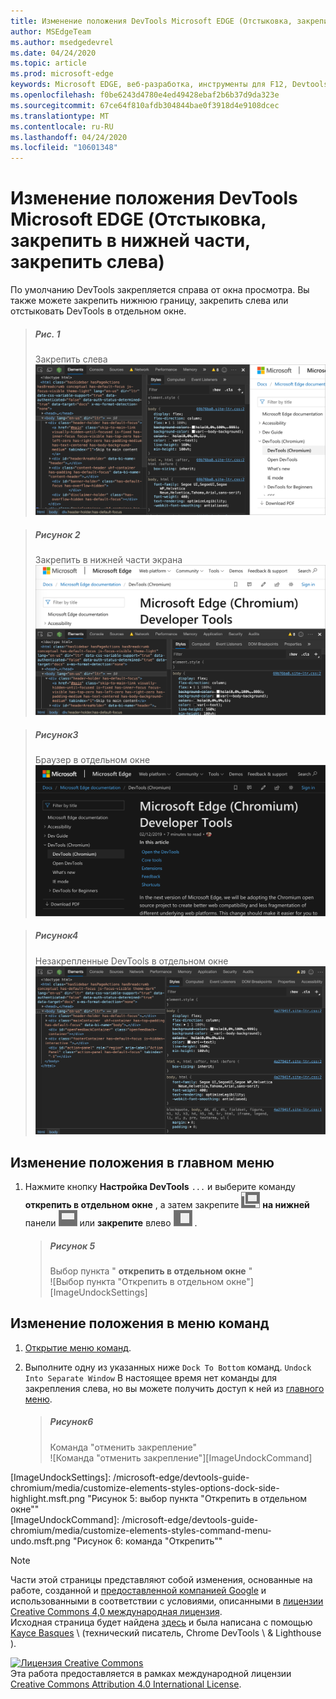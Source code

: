 ```yaml
---
title: Изменение положения DevTools Microsoft EDGE (Отстыковка, закрепить в нижней части, закрепить слева)
author: MSEdgeTeam
ms.author: msedgedevrel
ms.date: 04/24/2020
ms.topic: article
ms.prod: microsoft-edge
keywords: Microsoft EDGE, веб-разработка, инструменты для F12, Devtools
ms.openlocfilehash: f0be6243d4780e4ed49428ebaf2b6b37d9da323e
ms.sourcegitcommit: 67ce64f810afdb304844bae0f3918d4e9108dcec
ms.translationtype: MT
ms.contentlocale: ru-RU
ms.lasthandoff: 04/24/2020
ms.locfileid: "10601348"
---
```

<!-- Copyright Kayce Basques 

   Licensed under the Apache License, Version 2.0 (the "License");
   you may not use this file except in compliance with the License.
   You may obtain a copy of the License at

       https://www.apache.org/licenses/LICENSE-2.0

   Unless required by applicable law or agreed to in writing, software
   distributed under the License is distributed on an "AS IS" BASIS,
   WITHOUT WARRANTIES OR CONDITIONS OF ANY KIND, either express or implied.
   See the License for the specific language governing permissions and
   limitations under the License.  -->





# Изменение положения DevTools Microsoft EDGE (Отстыковка, закрепить в нижней части, закрепить слева)   



По умолчанию DevTools закрепляется справа от окна просмотра.  Вы также можете закрепить нижнюю границу, закрепить слева или отстыковать DevTools в отдельном окне.  

> ##### Рис. 1  
> Закрепить слева  
> ![Закрепить слева][ImageDockLeft]  

> ##### Рисунок 2  
> Закрепить в нижней части экрана  
> ![Закрепить в нижней части экрана][ImageDockBottom]  

> ##### Рисунок3  
> Браузер в отдельном окне  
> ![Браузер в отдельном окне][ImageUndockBrowser]  

> ##### Рисунок4  
> Незакрепленные DevTools в отдельном окне  
> ![Незакрепленные DevTools в отдельном окне][ImageUndockDevTools]  

## Изменение положения в главном меню   

1.  Нажмите кнопку **Настройка DevTools** `...` и выберите команду **открепить в отдельном окне** , а затем закрепите ![ ][ImageUndockIcon] **на нижней** панели ![ ][ImageBottomIcon] или **закрепите** влево ![ ][ImageLeftIcon] .  
    
    > ##### Рисунок 5  
    > Выбор пункта " **открепить в отдельном окне** "  
    > ![Выбор пункта "Открепить в отдельном окне"][ImageUndockSettings]  
    
## Изменение положения в меню команд   

1.  [Открытие меню команд][DevtoolsCommandMenu].  
1.  Выполните одну из указанных ниже `Dock To Bottom` команд. `Undock Into Separate Window`  В настоящее время нет команды для закрепления слева, но вы можете получить доступ к ней из [главного меню](#change-placement-from-the-main-menu).  
    
    > ##### Рисунок6  
    > Команда "отменить закрепление"  
    > ![Команда "отменить закрепление"][ImageUndockCommand]  

 



<!-- image links -->  

[ImageUndockIcon]: /microsoft-edge/devtools-guide-chromium/media/undock-icon.msft.png  
[ImageBottomIcon]: /microsoft-edge/devtools-guide-chromium/media/bottom-icon.msft.png  
[ImageLeftIcon]: /microsoft-edge/devtools-guide-chromium/media/left-icon.msft.png  

[ImageDockLeft]: /microsoft-edge/devtools-guide-chromium/media/customize-elements-styles-right-docked.msft.png "Рисунок 1: закрепление влево"  
[ImageDockBottom]: /microsoft-edge/devtools-guide-chromium/media/customize-elements-styles-bottom-docked.msft.png "Рисунок 2: закрепить в нижней части экрана"  
[ImageUndockBrowser]: /microsoft-edge/devtools-guide-chromium/media/customize-elements-styles-options-dock-side-highlight-browser.msft.png "Рисунок 3: браузер в отдельном окне"  
[ImageUndockDevTools]: /microsoft-edge/devtools-guide-chromium/media/customize-elements-styles-options-dock-side-highlight-devtools.msft.png "Рисунок 4: незакрепленный DevTools в отдельном окне"  
[ImageUndockSettings]: /microsoft-edge/devtools-guide-chromium/media/customize-elements-styles-options-dock-side-highlight.msft.png "Рисунок 5: выбор пункта "Открепить в отдельном окне""  
[ImageUndockCommand]: /microsoft-edge/devtools-guide-chromium/media/customize-elements-styles-command-menu-undo.msft.png "Рисунок 6: команда "Открепить""  

<!-- links -->  

[DevtoolsCommandMenu]: /microsoft-edge/devtools-guide-chromium/command-menu/index "Выполнение команд с помощью командного меню Microsoft Edge DevTools"  

> [!NOTE]
> Части этой страницы представляют собой изменения, основанные на работе, созданной и [предоставленной компанией Google][GoogleSitePolicies] и использованными в соответствии с условиями, описанными в [лицензии Creative Commons 4,0 международная лицензия][CCA4IL].  
> Исходная страница будет найдена [здесь](https://developers.google.com/web/tools/chrome-devtools/customize/placement) и была написана с помощью [Kayce Basques][KayceBasques] \ (технический писатель, Chrome DevTools \ & Lighthouse \).  

[![Лицензия Creative Commons][CCby4Image]][CCA4IL]  
Эта работа предоставляется в рамках международной лицензии [Creative Commons Attribution 4.0 International License][CCA4IL].  

[CCA4IL]: https://creativecommons.org/licenses/by/4.0  
[CCby4Image]: https://i.creativecommons.org/l/by/4.0/88x31.png  
[GoogleSitePolicies]: https://developers.google.com/terms/site-policies  
[KayceBasques]: https://developers.google.com/web/resources/contributors/kaycebasques  
